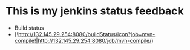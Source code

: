 # This is my jenkins status feedback

* Build status
* [!http://132.145.29.254:8080/buildStatus/icon?job=mvn-compile!|http://132.145.29.254:8080/job/mvn-compile/)
